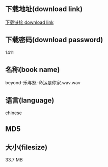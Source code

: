 ## 下载地址(download link)
[下载链接 download link](https://voluble-croquembouche-d321dc.netlify.app/?s=beyond-%E4%B9%90%E4%B8%8E%E6%80%92-%E5%91%BD%E8%BF%90%E6%98%AF%E4%BD%A0%E5%AE%B6.wav)

## 下载密码(download password)
1411

## 名称(book name)
beyond-乐与怒-命运是你家.wav.wav

## 语言(language)
chinese

## MD5


## 大小(filesize)
33.7 MB
